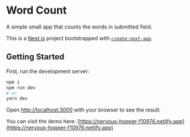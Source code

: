 # Word Count

A simple small app that counts the words in submitted field.


This is a [Next.js](https://nextjs.org/) project bootstrapped with [`create-next-app`](https://github.com/vercel/next.js/tree/canary/packages/create-next-app).

## Getting Started

First, run the development server:

```bash
npm i
npm run dev
# or
yarn dev
```

Open [http://localhost:3000](http://localhost:3000) with your browser to see the result.

You can visit the demo here: [https://nervous-hopper-f10976.netlify.app](https://nervous-hopper-f10976.netlify.app)


